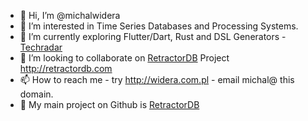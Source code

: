 - 👋 Hi, I’m @michalwidera
- 👀 I’m interested in Time Series Databases and Processing Systems.
- 🌱 I’m currently exploring Flutter/Dart, Rust and DSL Generators - [Techradar](https://techradar.widera.com.pl/)
- 💞️ I’m looking to collaborate on [RetractorDB](https://github.com/michalwidera/retractordb) Project http://retractordb.com
- 📫 How to reach me - try http://widera.com.pl - email michal@ this domain.
- :construction_worker: My main project on Github is [RetractorDB](https://github.com/michalwidera/retractordb)

<!---
michalwidera/michalwidera is a ✨ special ✨ repository because its `README.md` (this file) appears on your GitHub profile.
You can click the Preview link to take a look at your changes.
--->
